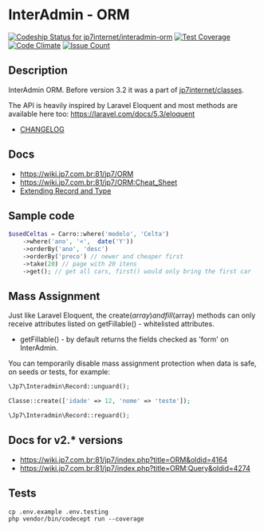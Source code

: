# InterAdmin - ORM

[![Codeship Status for jp7internet/interadmin-orm](https://app.codeship.com/projects/499ecbb0-6e29-0134-13c6-7239a098062c/status?branch=master)](https://app.codeship.com/projects/177757)
[![Test Coverage](https://codeclimate.com/repos/57f6a615e61159361f001150/badges/0c21df38f69c1c472f33/coverage.svg)](https://codeclimate.com/repos/57f6a615e61159361f001150/coverage)
[![Code Climate](https://codeclimate.com/repos/57f6a615e61159361f001150/badges/0c21df38f69c1c472f33/gpa.svg)](https://codeclimate.com/repos/57f6a615e61159361f001150/feed)
[![Issue Count](https://codeclimate.com/repos/57f6a615e61159361f001150/badges/0c21df38f69c1c472f33/issue_count.svg)](https://codeclimate.com/repos/57f6a615e61159361f001150/feed)

## Description

InterAdmin ORM. Before version 3.2 it was a part of [jp7internet/classes](https://github.com/jp7internet/classes).

The API is heavily inspired by Laravel Eloquent and most methods are available here too: https://laravel.com/docs/5.3/eloquent

* [CHANGELOG](CHANGELOG.md)

## Docs

* https://wiki.jp7.com.br:81/jp7/ORM
* https://wiki.jp7.com.br:81/jp7/ORM:Cheat_Sheet
* [Extending Record and Type](https://github.com/jp7internet/interadmin-orm/wiki/Extending-Record-and-Type)

## Sample code

```php
$usedCeltas = Carro::where('modelo', 'Celta')
    ->where('ano', '<',  date('Y'))
    ->orderBy('ano', 'desc')
    ->orderBy('preco') // newer and cheaper first
    ->take(20) // page with 20 itens
    ->get(); // get all cars, first() would only bring the first car
```

## Mass Assignment

Just like Laravel Eloquent, the create($array) and fill($array) methods can only receive attributes listed on getFillable() - whitelisted attributes.

* getFillable() - by default returns the fields checked as 'form' on InterAdmin.

You can temporarily disable mass assignment protection when data is safe, on seeds or tests, for example:

```php
\Jp7\Interadmin\Record::unguard();

Classe::create(['idade' => 12, 'nome' => 'teste']);

\Jp7\Interadmin\Record::reguard();
```


## Docs for v2.* versions

* https://wiki.jp7.com.br:81/jp7/index.php?title=ORM&oldid=4164
* https://wiki.jp7.com.br:81/jp7/index.php?title=ORM:Query&oldid=4274


## Tests

```
cp .env.example .env.testing
php vendor/bin/codecept run --coverage
```
